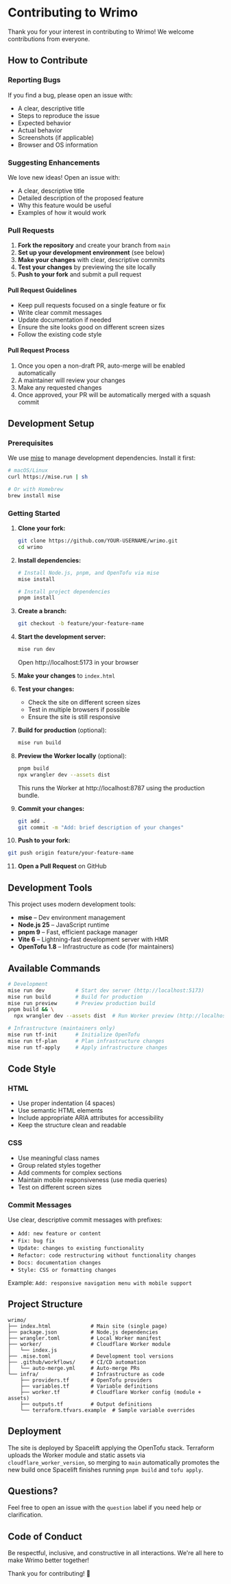 # Contributing to Wrimo

Thank you for your interest in contributing to Wrimo! We welcome contributions from everyone.

## How to Contribute

### Reporting Bugs

If you find a bug, please open an issue with:
- A clear, descriptive title
- Steps to reproduce the issue
- Expected behavior
- Actual behavior
- Screenshots (if applicable)
- Browser and OS information

### Suggesting Enhancements

We love new ideas! Open an issue with:
- A clear, descriptive title
- Detailed description of the proposed feature
- Why this feature would be useful
- Examples of how it would work

### Pull Requests

1. **Fork the repository** and create your branch from `main`
2. **Set up your development environment** (see below)
3. **Make your changes** with clear, descriptive commits
4. **Test your changes** by previewing the site locally
5. **Push to your fork** and submit a pull request

#### Pull Request Guidelines

- Keep pull requests focused on a single feature or fix
- Write clear commit messages
- Update documentation if needed
- Ensure the site looks good on different screen sizes
- Follow the existing code style

#### Pull Request Process

1. Once you open a non-draft PR, auto-merge will be enabled automatically
2. A maintainer will review your changes
3. Make any requested changes
4. Once approved, your PR will be automatically merged with a squash commit

## Development Setup

### Prerequisites

We use [mise](https://mise.jdx.dev/) to manage development dependencies. Install it first:

```bash
# macOS/Linux
curl https://mise.run | sh

# Or with Homebrew
brew install mise
```

### Getting Started

1. **Clone your fork:**
   ```bash
   git clone https://github.com/YOUR-USERNAME/wrimo.git
   cd wrimo
   ```

2. **Install dependencies:**
   ```bash
   # Install Node.js, pnpm, and OpenTofu via mise
   mise install

   # Install project dependencies
   pnpm install
   ```

3. **Create a branch:**
   ```bash
   git checkout -b feature/your-feature-name
   ```

4. **Start the development server:**
   ```bash
   mise run dev
   ```

   Open http://localhost:5173 in your browser

5. **Make your changes** to `index.html`

6. **Test your changes:**
   - Check the site on different screen sizes
   - Test in multiple browsers if possible
   - Ensure the site is still responsive

7. **Build for production** (optional):
   ```bash
   mise run build
   ```

8. **Preview the Worker locally** (optional):
   ```bash
   pnpm build
   npx wrangler dev --assets dist
   ```

   This runs the Worker at http://localhost:8787 using the production bundle.

9. **Commit your changes:**
   ```bash
   git add .
   git commit -m "Add: brief description of your changes"
   ```

10. **Push to your fork:**
   ```bash
   git push origin feature/your-feature-name
   ```

11. **Open a Pull Request** on GitHub

## Development Tools

This project uses modern development tools:

- **mise** – Dev environment management
- **Node.js 25** – JavaScript runtime
- **pnpm 9** – Fast, efficient package manager
- **Vite 6** – Lightning-fast development server with HMR
- **OpenTofu 1.8** – Infrastructure as code (for maintainers)

## Available Commands

```bash
# Development
mise run dev          # Start dev server (http://localhost:5173)
mise run build        # Build for production
mise run preview      # Preview production build
pnpm build && \
  npx wrangler dev --assets dist  # Run Worker preview (http://localhost:8787)

# Infrastructure (maintainers only)
mise run tf-init      # Initialize OpenTofu
mise run tf-plan      # Plan infrastructure changes
mise run tf-apply     # Apply infrastructure changes
```

## Code Style

### HTML
- Use proper indentation (4 spaces)
- Use semantic HTML elements
- Include appropriate ARIA attributes for accessibility
- Keep the structure clean and readable

### CSS
- Use meaningful class names
- Group related styles together
- Add comments for complex sections
- Maintain mobile responsiveness (use media queries)
- Test on different screen sizes

### Commit Messages

Use clear, descriptive commit messages with prefixes:
- `Add: new feature or content`
- `Fix: bug fix`
- `Update: changes to existing functionality`
- `Refactor: code restructuring without functionality changes`
- `Docs: documentation changes`
- `Style: CSS or formatting changes`

Example: `Add: responsive navigation menu with mobile support`

## Project Structure

```
wrimo/
├── index.html             # Main site (single page)
├── package.json           # Node.js dependencies
├── wrangler.toml          # Local Worker manifest
├── worker/                # Cloudflare Worker module
│   └── index.js
├── .mise.toml             # Development tool versions
├── .github/workflows/     # CI/CD automation
│   └── auto-merge.yml     # Auto-merge PRs
└── infra/                 # Infrastructure as code
    ├── providers.tf       # OpenTofu providers
    ├── variables.tf       # Variable definitions
    ├── worker.tf          # Cloudflare Worker config (module + assets)
    ├── outputs.tf         # Output definitions
    └── terraform.tfvars.example  # Sample variable overrides
```

## Deployment

The site is deployed by Spacelift applying the OpenTofu stack. Terraform uploads the Worker module and static assets via `cloudflare_worker_version`, so merging to `main` automatically promotes the new build once Spacelift finishes running `pnpm build` and `tofu apply`.

## Questions?

Feel free to open an issue with the `question` label if you need help or clarification.

## Code of Conduct

Be respectful, inclusive, and constructive in all interactions. We're all here to make Wrimo better together!

Thank you for contributing! 🎉
